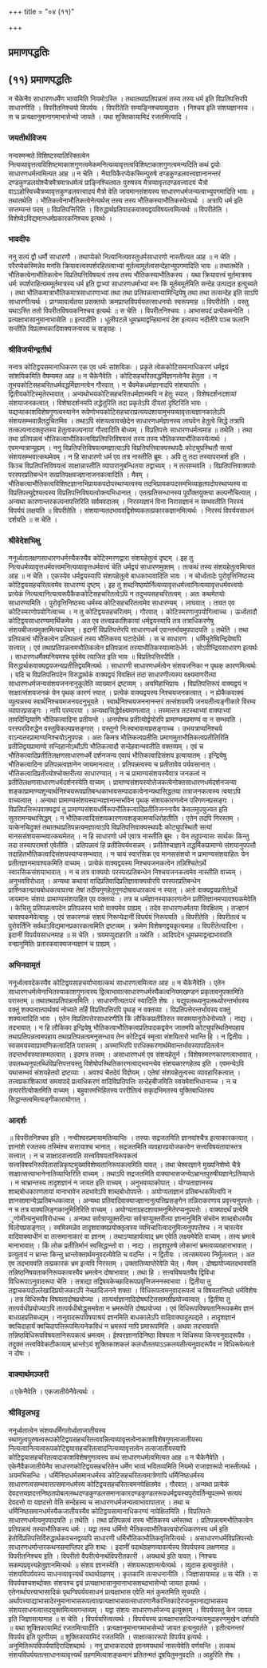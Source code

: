 +++
title = "०४ (११)"

+++


## प्रमाणपद्धतिः

## (११) **प्रमाणपद्धतिः**

न चैकेनैव साधारणधर्मेण भाव्यमिति नियमोऽस्ति । तथातथाप्रतिपन्नत्वं तस्य तस्य धर्म इति विप्रतिपत्तिरपि साधारणीति । विपरीतनिश्चयो विपर्ययः । विपरीतेति सम्यङ्निश्चयव्युदासः । निश्चय इति संशयज्ञानस्य । स च प्रत्यक्षानुमानागमाभासेभ्यो जायते । यथा शुक्तिकायामिदं रजतमित्यादि ।

### **जयतीर्थविजय**

नन्वस्मन्मते विशिष्टस्यातिरिक्तत्वेन नित्यव्यावृत्तत्वविशिष्टमाकाशगुणत्वमेकमनित्यव्यावृत्तत्वविशिष्टाकाशगुणत्वमन्यदिति कथं द्वयोः साधारणधर्मत्वमित्यत आह ॥ न चेति । नैयायिकैरप्येकस्मिन्पुरुषे दण्डकुण्डलवत्त्वज्ञानानन्तरं दण्डकुण्डलयोश्चैत्रमैत्रमात्रधर्मत्वं प्राङ्निश्चितवतः पुरुषस्य मैत्रव्यावृत्तदण्डवत्त्वादयं चैत्रो वाऽऽहोस्विच्चैत्रव्यावृत्तकुण्डलवत्त्वादयं मैत्रो वेति जायमानसंशयस्य साधारणधर्मजन्यत्वाभ्युपगमादिति भावः ॥ तथातथेति । भौतिकत्वेनाभौतिकत्वेनेत्यर्थस् तस्य तस्य भौतिकस्याभौतिकस्येत्यर्थः । अत्रापि धर्म इति सप्तम्यन्तं पदम् ॥ विप्रतिपत्तिरिति । विरुद्धार्थप्रतिपादकवाक्यद्वयविषयत्वमित्यर्थः ॥ विपरीतेति । विशेष्येऽविद्यमानधर्मप्रकारकनिश्चय इत्यर्थः ।

### **भावदीपः**

ननु सत्यं द्वौ धर्मौ साधारणौ । तथाप्येको नित्यानित्यवस्तुधर्मसाधारणो नास्तीत्यत आह ॥ न चेति । परैरप्येकस्मिन्नेव मनसि क्रियावत्त्वस्पर्शरहितत्वाभ्यां मूर्तत्वामूर्तत्वसन्देहाभ्युपगमादिति भावः ॥ तथातथेति । भौतिकत्वेनाभौतिकत्वेन विप्रतिपत्तिविषयत्वं तस्य तस्य भौतिकस्याभौतिकस्य । यथा क्रियावत्त्वं मूर्तमात्रस्य धर्मः स्पर्शराहित्यममूर्तमात्रस्य धर्म इति द्वाभ्यां साधारणधर्माभ्यां मनः किं मूर्तममूर्तमिति सन्देह उत्पद्यत इत्युच्यते । तथा भौतिकमात्राभौतिकमात्रसाधारणाभ्यां तथा तथा प्रतिपन्नत्वाभ्यामिन्द्रियेषु तथा तथा तत्सन्देह इति साऽपि साधारणीत्यर्थः । प्राग्व्यावर्त्यतया प्रसक्तयोः क्रमप्राप्तविपर्ययतत्साधनयोः स्वरूपमाह ॥ विपरीतेति । वस्तु यथाऽस्ति ततो विपरीतविषयकनिश्चय इत्यर्थः ॥ स चेति । विपरीतनिश्चयः । आभासपदं प्रत्येकमन्वेति । प्रत्यक्षाभासानुमानाभासेति ॥ इत्यादीति । धूलीपटले धूमभ्रमाद्वन्हिमानयं देश इत्यस्य नदीतीरे पञ्च फलानि सन्तीति विप्रलम्भकादिवाक्यजन्यस्य च सङ्ग्रहः ।

### **श्रीविजयीन्द्रतीर्थ**

नन्वत्र कोटिद्वयसमानाधिकरण एक एव धर्मः सांशयिकः । प्रकृते त्वेककोटिसमानाधिकरणं धर्मद्वयं सांशयिकमिति वैषम्यमत आह ॥ न चैकेनैवेति । कोटिसहचरितवद्धर्मिज्ञानत्वेनैव हेतुता । न तूभयकोटिसहचरितधर्मवद्धर्मिज्ञानत्वेन गौरवात् । न चैवमेकधर्मज्ञानादपि संशयापत्तिः । द्वितीयकोटिस्मृतेरभावात् । अन्यथोभयकोटिसहचरितधर्मज्ञानमपि न हेतुः स्यात् । विशेषदर्शनदशायां संशयाजनकत्वात् । विशेषादर्शनमपि तद्धेतुरिति तदा प्रकृतेऽपि दीयतां दृष्टिरिति भावः । यद्यप्याकाशविशेषगुणत्वस्यानेन रूपेणोभयकोटिसहचाराप्रत्ययदशायामुभयव्यावृत्तत्वज्ञानकालेऽपि संशयसम्भवान्नैतदुचितमिव । तथाऽपि संशयत्वावच्छेदेन साधारणधर्मज्ञानस्य लाघवेन हेतुत्वे सिद्धे तत्रापि तत्कल्पनादक्लृप्तस्य हेतुत्वकल्पनायां गौरवादिति बोध्यम् । विप्रतिपत्तेः साधारणधर्मत्वमाह ॥ तथेति । तथा तथा प्रतिपन्नत्वं भौतिकत्वाभौतिकत्वविप्रतिपत्तिविषयत्वं तस्य तस्य भौतिकस्याभौतिकस्येत्यर्थः । एवमन्यत्राप्यूह्यम् । ननु विप्रतिपत्तिविषयत्वमज्ञात्वाऽपि विप्रतिपत्तिवाक्यस्थपदैः कोट्युपस्थितौ सत्यां संशयसम्भवात्कथमेवम् । न हि साधारणो धर्म एव तत्र नास्तीति ब्रूमः । अपि तु तदा तस्यापरामर्श इति । किञ्च विप्रतिपत्तिविषयत्वं साक्षान्नास्तीति व्यापारानुबन्धितया तद्वाच्यम् । न तत्सम्भवति । विप्रतिपत्तिवाक्ययोः परस्परप्रतिबन्धेन सत्प्रतिपक्षवज्ज्ञानाजनकत्वादिति । मैवम् । भौतिकत्वाभौतिकत्वविशिष्टज्ञानाभिप्रायकपदोपस्थाप्यत्वस्य तदभिप्रायकपदसमभिव्याहृतपदोपस्थाप्यस्य वा विप्रतिपत्त्युद्देश्यत्वस्य विप्रतिपत्तिविषयत्वोक्त्यभिधानात् । एतत्प्रतिसन्धानस्य पूर्वोक्तयुक्त्या कल्पनौचित्यात् । अन्यथा कारणान्तरकल्पनापत्तिरिति सर्वमवदातम् । निरस्यज्ञानं विना निरासज्ञानं न सम्भवतीति निरस्यं विपर्ययं लक्षयति ॥ विपरीतेति । संशयान्यतदभाववद्विशेष्यकतत्प्रकारकज्ञानमित्यर्थः । निरस्यं विपर्ययसाधनं दर्शयति ॥ स चेति ।

### **श्रीवेदेशभिक्षु**

ननूर्ध्वतालक्षणसाधारणधर्मस्यैकस्यैव कोटिस्मरणद्वारा संशयहेतुत्वं दृष्टम् । इह तु नित्यधर्मव्यावृत्तधर्मवत्त्वमनित्यव्यावृत्तधर्मवत्त्वं चेति धर्मद्वयं साधारणमुक्तम् । तत्कथं तस्य संशयहेतुत्वमित्यत आह ॥ न चेति । एकस्येव धर्मद्वयस्यापि संशयहेतुत्वे बाधकाभावादिति भावः । न चोर्ध्वतादेः पुरोवृत्तिनिष्ठस्य कोटिद्वयसहचरितत्वमेव साधारण्यं दृष्टम् । इह तु शब्दनिष्ठयोर्नित्यव्यावृत्तधर्मत्त्वानित्यव्यावृत्तधर्मवत्त्वयोः प्रत्येकं नित्यत्वानित्यत्वरूपैकैककोटिसहचरितत्वेऽपि न तदुभयसहचरितत्वम् । अतः कथमेतयोः साधारण्यमिति । पुरोवृत्तिनिष्ठस्य धर्मस्य कोटिसहचरितत्वमेव साधारण्यम् । लाघवात् । तावत एव कोटिस्मरणोपयोगित्वाच्च । न तु कोटिद्वयसहचरित्वम् । गौरवात् । कोटिस्मरणानुपयोगित्वाच्च । ऊर्ध्वतादौ कोटिद्वयसाधारण्यमार्थिकमेव । अत एव तत्त्वप्रकाशिकायां धर्मद्वयस्यापि तत्र तत्राधिकरणेषु संशयबीजत्वमुक्तमित्यवधेयम् । इदानीं विप्रतिपत्तेरपि साधारणधर्म एवान्तर्भावमुपपादयति ॥ तथेति । तथा प्रतिपन्नत्वं भौतिकत्वेन प्रतिपन्नत्वं तस्य भौतिकस्य घटादेर्धर्मः । स च साधारणः । धर्मिभूतेष्विन्द्रियेष्वपि सत्त्वात् । एवं तथाप्रतिपन्नत्वमभौतिकत्वेन प्रतिपन्नत्वं तस्याभौतिकस्यात्मादेर्धर्मः । सोऽपीन्द्रियसाधारण इत्यर्थः । साधारणधर्मैक्यनियमश्च पूर्वमेव त्याजित इति भावः ॥ विप्रतिपत्तिरपीति । विरुद्धार्थकवाक्यद्वयजन्यप्रतीतिद्वयमित्यर्थः । साधारणी साधारणधर्मत्वेन संशयजनिका न पृथक् कारणमित्यर्थः । यदि च विप्रतिपत्तिपदेन विरुद्धार्थकं वाक्यद्वयं विवक्षितं तदा साधारणीत्यस्य वक्ष्यमाणरीत्या साधारणधर्मजन्यसंशयजननानुकूलेति व्याख्यानं द्रष्टव्यम् । अयमिहाभिप्रायः । विप्रतिपत्तिरूपं वाक्यद्वयं न साक्षात्संशयजनकं येन पृथक् कारणं स्यात् । प्रत्येकं वाक्यद्वयस्य निश्चयजनकत्वात् । न ह्येकैकवाक्यं व्युत्पन्नस्य स्वार्थनिश्चयमजनयदनुभूयते । स्वार्थनिश्चयजननानन्तरं तत्संशयमपि जनयतीत्यङ्गीकारे विरम्य व्यापारप्रसङ्गः । नापि परम्परया । अन्यथासिद्धेर्वक्ष्यमाणत्वात् । तस्मात्तत्र तटस्थाभ्यां वाक्याभ्यां तावदिन्द्रियाणि भौतिकत्वादिना प्रतीयन्ते । अनयोश्च प्रतीत्योर्द्वयोरपि प्रामाण्यमप्रमाण्यं वा न सम्भवति । परस्परविरुद्धेन वस्तुविकल्पप्रसङ्गात् । वस्तुनो निःस्वभावत्वप्रसङ्गाच्च । उभयत्राप्यनिश्चये वाऽन्यतरप्रामाण्यनिश्चयोऽनुपपन्नः । अतः किमत्र भौतिकत्वप्रतीतिः प्रमाणमुताभौतिकत्वप्रतीतिरिति प्रतीतिद्वयप्रामाण्ये सन्दिहानोऽर्थोऽपि भौतिकत्वादौ सन्देहवान्भवतीति वक्तव्यम् । एवं च भौतिकत्वादिप्रतीतिलक्षणसाधारणधर्मे दर्शनजन्य एवायं भौतिकत्वादिसंशय इत्यायातम् । इन्द्रियेषु भौतिकत्वादिना प्रतिपन्नत्वज्ञानेन जायमानत्वात् । प्रतिपन्नत्वस्य च प्रतीतावेव पर्यवसानात् । भौतिकत्वादिप्रतीत्योश्चोक्तरीत्या साधारण्यात् । न च प्रामाण्यसंशयस्यैवात्र जनकत्वं न प्रतीतिलक्षणसाधारणधर्मदर्शनस्येति वाच्यम् । प्रामाण्यसंशयस्योत्तेजकत्वेनोक्तसाधारणधर्मदर्शनजन्या शङ्काप्रामाण्यशून्यार्थनिश्चयरूपप्रतिबन्धकाभावसम्पादकत्वेनान्यथासिद्धतया तत्राजनकत्वस्य त्वयाऽपि वाच्यत्वात् । अन्यथा प्रामाण्यसंशयस्यान्यज्ञानान्तर्भावेन पृथक् संशयकारणत्वेन परिगणनप्रसङ्गः । विप्रतिपत्तिरूपवाक्यद्वयं तु प्रामाण्यसंशयधर्मिरूपभौतिकत्वादिप्रतीतिजननायैव केवलमुपयुज्यत इति सुतरामन्यथासिद्धम् । न भौतिकत्वादिसंशयकारणत्वशङ्कामप्यधिरोहतीति । एतेन तदपि निरस्तम् । यत्केनचिदुक्तं तथातथाप्रतिपन्नत्वमज्ञात्वाऽपि विप्रतिपत्तिवाक्यस्थपदैः कोट्युपस्थितौ सत्यां मानससंशयसम्भवात्कथमेतत् । न हि साधारणो धर्म एवात्र नास्तीति ब्रूमः । येन तदुपन्यासः सार्थकः किन्तु तदा तस्यापरामर्श एवेतीति । प्रतिपन्नत्वं हि प्रतीतिपर्यवसन्नम् । प्रतीतेश्चाज्ञाने तद्धर्मिकप्रामाण्ये संशयानुपपत्तौ तदाहितभौतिकत्वादिसंशयस्याप्यसम्भवात् । न चायं स्वारसिक एव मानससंशयो न प्रामाण्यसंशयाहितः येन प्रतीतज्ञानमावश्यकमिति वाच्यम् । प्रत्येकं वाक्यद्वयस्य निश्चयजनकत्वेन तन्निश्चितेऽर्थे स्वारसिकसंशयाभावात् । न च तत्र वाक्ययोः परस्परप्रतिबन्धेन निश्चयजनकत्वमेव नास्तीति वाच्यम् । अनुभवविरोधात् । अन्यथा कथायां वादिप्रतिवादिप्रतिज्ञावाक्ययोरपि परस्परप्रतिबन्धेन प्राश्निकान्प्रत्यबोधकत्वापत्त्या तेषां तदीयगुणहेतुगुणदोषावधारकत्वं न स्यात् । अतो वाक्यद्वयप्रतीतेऽर्थे जायमानः संशयः प्रामाण्यसंशयाहित एव वक्तव्यः । तत्र च धर्मज्ञानस्याकारणत्वेन प्रतीतिज्ञानमप्यावश्यकमेवेति । केचित्तु प्रतिपन्नत्वपदेन प्रतिपन्नस्य भावो वाक्यमेव ग्राह्यम् । तदेव साधारणधर्मतया विवक्षितम् । तज्ज्ञानं चावश्यकमेवेत्याहुः । एवं सकारणकं संशयं निरूप्येदानीं विपर्ययं निरूपयति ॥ विपरीतेति । विपरीतत्वं च पुरोवर्तिनि सर्वथाऽविद्यमानप्रकारकत्वमिति द्रष्टव्यम् । क्रमेण विशेषणद्वयकृत्यमाह ॥ विपरीतेत्यादिना । इदानीं विपर्ययसाधनमाह ॥ स चेति । त्रयमप्युदाहरति ॥ यथेति । आदिपदेन धूमभ्रमाद्वन्ह्यभाववति वन्ह्यनुमितिः प्रतारकवाक्यजन्यज्ञानं च ग्राह्यम् ।

### **अभिनवामृतं**

ननूर्ध्वत्ववदेकस्यैव कोटिद्वयसाहचर्याभावात्कथं साधारणत्वमित्यत आह ॥ न चैकेनैवेति । एतेन साधारणधर्मत्वेनाभितस्याकाशगुणत्वस्य द्वित्वाभावात्साधारणधर्मस्यैकत्वनियमखण्डनं प्रकृतावनुपक्तमिति परास्तम् ॥ तथातथाप्रतिपन्नत्वमिति । साधारणीत्यतःपरं स्यादिति शेषः । यद्युपलब्ध्यनुपलब्ध्योरन्तर्भावस्य वक्तुं शक्यत्वात्पार्थक्यं नोच्यते तर्हि विप्रतिपत्तिरपि पृथङ् न वक्तव्या । विप्रतिपत्तेरन्तर्भावस्य वक्तुं शक्यत्वादिति भावः । एतेन विप्रतिपत्तेरसाधारणीति किं लौकिकप्रतीतिरुत स्वसमयानुरोधेनोच्यते । नाद्यः । तदभावात् । न हि लौकिका इन्द्रियेषु भौतिकत्वाभौतिकत्वप्रतिपादकद्वयेन जातमपि कोट्युपस्थितिमपहाय तथाप्रतिपन्नत्वमपहाय तथाप्रतिपन्नत्वमनुसन्धाय तेन कोटिद्वयं स्मृत्वा संशयितारो भवन्ति हि । न द्वितीयः । स्वसमयस्याप्रामाणिकत्वादिति परास्तम् । अस्माभिरपि परधिक्करणार्थमेवान्तर्भावस्यापादितत्वेन तदन्तर्भावस्यासम्मतत्वात् । इदमत्र तत्त्वम् । असाधारणधर्म एव संशयहेतुर्न । विशेषस्मरणकारणत्वाभावात् । उपलब्ध्यनुपलब्धिविप्रत्तिपत्तयस्तु विशेषोपस्थितिकारणत्वाद्भवन्त्येव संशयकारणहेतव इति । एवमन्येऽपि यथासम्भवं संशयहेतवो द्रष्टव्याः । अवश्यं चैतदेवं विज्ञेयम् । एतेषां संशयहेतुत्वस्य व्यावहारिकत्वात् । तत्त्वप्रकाशिकायां समयपादे प्रत्यधिकरणं वादिविप्रतिपत्तिः सन्देहबीजमिति स्वयमेवाभिधानाच्च । न च तत्पररीत्योक्तमिति वाच्यम् । बहुवारमभिहितस्य पररीतित्वं सकृदभिमतस्य युक्तिबाधितस्य सिद्धान्तत्वमित्यङ्गीकारायोगात् ।

### **आदर्शः**

॥ विपरीतनिश्चय इति । नन्वीश्वरप्रमायामतिव्याप्तिः । तस्याः सद्रजतमिति ज्ञानवांश्चैत्र इत्याकारकत्वात् । ज्ञानांशे रजतस्य तस्मिंश्च सत्तायाश्च भानात् । सद्रजतमिति व्यवहारप्रयोजकत्वेन सत्त्वविषयतायास्तत्र सत्त्वात् । न च साक्षादसत्त्ववति सत्त्वविषयतानिरूपकत्वं सत्त्वविषयनिरूपितासन्निकृष्टमुख्यविशेष्यतानिरूपकत्वमिति यावत् । तथा चेश्वरज्ञाने मुख्यनिशेष्ये चैत्रे साक्षात्सत्त्वाभानेनातिव्याप्तिरिति वाच्यम् । तथाऽपि सद्रजतमिति वाक्याभासजन्येऽभ्रान्तपुरुषीयज्ञानेऽतिव्याप्तेः । न चाभ्रान्तस्य तादृशज्ञानं न जायत इति वाच्यम् । अनुभवव्याकोपात् । योग्यताज्ञानस्य शाब्दबोधकारणतायां मानाभावेन तदभावेऽपि शाब्दबोधोपपत्तेः । अयोग्यताज्ञानं प्रतिबन्धकमित्यपि न ज्ञानसामान्येऽप्रतिबन्धकत्वात् । अन्यथा प्रतिवादिवाक्याज्ज्ञानानुत्पत्तिप्रसङ्गेन तन्निराकरणाय प्रवृत्त्यनुपपत्तेः । न च तत्र वाक्यलिङ्गकानुमितिरिति वाच्यम् । अयोग्यताग्रहदशायामनुमितेरप्यनुपपत्तेः । वाक्यादर्थं प्रत्येमि ृणोमीत्यनुभवविरोधाच्च । अन्यथा सर्वत्राप्युक्तरीत्या सर्वत्राप्युक्तरीत्या ज्ञानानुमिति संभवेन शाब्दबोधस्यैव विलोपप्रसङ्गात् । स्वमिस्मन्नेव तादृशवाक्यप्रयोक्तृत्वस्य व्यभिचारित्वादनुमित्यनुपपत्तेश्च । न चास्त्येव वादिवाक्याधीनं वा तत्समानाकारं वा ज्ञानम् । तथाऽप्याहार्यत्वाद् भ्रम एवेति लक्ष्यमेवेति वाच्यम् । तस्य भ्रमत्वे मानाभावात् । किं लोक प्रतीतिर्मानं स्वसिद्धान्तो वा । नाद्यः । तादृशपुरुषे लोकानां भ्रमत्वव्यवहाराभावात् । प्रत्युतायं न भ्रान्तः किन्तु भ्रान्तोक्तार्थमनुवदत्येवेति च वदन्ति । न द्वितीयः । त्वत्समयस्य निर्मूलत्वात् । अत एव तदभाववति तत्प्रकारकं भ्रम इत्यपि निरस्तम् । उक्तातिव्याप्तेरेवेति चेत् । मैवम् । दोषप्रयोज्यतदभाववति तन्निष्ठनिषयताकनिरूपकत्वस्यैव भ्रमत्वेन दोषाभावात् । तथा हि । सत्त्वविषयतयैव द्विविधा विधिरूपाऽनुवादरूपा चेति । तत्राद्या तद्विषयकेच्छादिरूपप्रवृत्तिजननस्वभावा । द्वितीया तु तद्वाचकपदोल्लेखादिप्रयोजकाऽपि नेच्छादिजनने शक्ता । विधिरूपत्वमनुवादरूपत्वं च विषयतानिष्ठो धर्मविशेषः । तत्र विधिरूपैव विषयतादोषप्रयोज्या । तात्पर्याज्ञानादिदोषघटितसामग्रीप्रयोज्यत्वात् । द्वितीया तु तात्पर्यधीप्रयोज्याऽपि तात्पर्यधीबोद्धृसमवेता न भ्रमरूपेति दोषप्रयोज्या । एवं विधिरूपविषयतानिरूपकमेव ज्ञानं बाधग्रहप्रतिबध्द्यम् । नानुवादरूपविषयाश्रयं ज्ञानमिति बाधकालेऽपि वादिवाक्यादुत्पद्यते । तादृशज्ञानं क्वचिदाहार्यं क्वचिदापत्तिरूपमित्यनेकविधं न भ्रमरूपं नापि प्रमारूपमिति । अथवा तदभाववति तन्निष्ठविधिरूपविषयतानिरूपकत्वं भ्रमत्वम् । ईश्वरज्ञानादिनिष्ठा विषयता न विधिरूपा किन्त्वनुवादरूपैव । तदुक्तं तत्त्वविवेकटीकायाम् भ्रान्तोऽयं शुक्तिकाशकलं कलधौततयाऽऽकलयतीत्यनुवादरूपैव न विधिरूपेत्यतो न दोषः ।

### **वाक्यार्थमञ्जरी**

॥ एकेनैवेति । एकजातीयेनैवेत्यर्थः ।

### **श्रीविट्टलभट्ट**

ननूर्ध्वतात्वेन संशयधर्मिगतोर्ध्वताजातीयस्य स्थाणुत्वपुरुषत्वरूपकोटिद्वयसहचरितत्ववन्नित्यव्यावृत्तत्वेनाकाशविशेषगुणत्वजातीयस्य नित्यत्वानित्यत्वरूपकोटिद्वयासहचरितत्वादनित्यव्यावृत्तत्वेन तत्सजातीयस्यापि कोटिद्वयासहचरितत्वादाकाशविशेषगुणत्वस्य कथं साधारणधर्मत्वमित्यत आह ॥ न चैकेनैवेति । एकेनैवैकजातीयेनैव साधारणकोटिद्वयसहचरितेन धर्मेण भाव्यं भवितव्यमिति नियमो राजाज्ञारूपो नास्तीत्यर्थः । अयमभिसन्धिः । धर्मिनिष्ठधर्मसमानधर्मस्य कोटिसहचरितत्वमात्रेणापि धर्मिनिष्ठधर्मस्य साधारणत्वसम्भवात्तत्समानधर्मस्य कोटिद्वयसहचरितत्वमनपेक्षितमेव । गौरवात् । अन्यथा प्रत्येकं देवदत्तयज्ञदत्तनिष्ठतपोबललब्धदण्डकुण्डलसमानाकारदण्डकुण्डलरूपधर्मद्वयस्यपुरोवर्तिन्युपलम्भे सत्ययं देवदत्तो वा यज्ञदत्तो वेति सन्देहस्य च साधारणधर्मजन्यत्वाभावापातात् । तथा च धर्मिनिष्ठसमानधर्मस्यैकजातीयस्यैव कोटिद्वयसामानाधिकरण्यं नापेक्षितमिति । विप्रतिपत्तेः साधारणधर्मत्वमुपपादयति ॥ तथेति । तथा प्रतिपन्नत्वं तस्य भौतिकस्य धर्मस्तथा । प्रतिपन्नत्वमभौतिकत्वेन प्रतिपन्नत्वं तस्याभौतिकस्य धर्मः । यद्वा तस्य धर्मिणो भैतिकत्वाभौतिकत्वयोरधिकरणस्य धर्म इति हेतोर्विप्रतिपत्तिर्विरुद्धार्थकवचनद्वय्यपि साधारणी धर्मिभौतिकाभौतिकवृत्तिरित्यर्थः । असाधारणधर्मविप्रतिपत्त्योः साधारणधर्मान्तरकथनसमाप्तिपर इति शब्दः । इदानीं पदार्थग्रहणव्यावर्त्यस्य विपर्ययस्य लक्षणमाह ॥ विपरीतनिश्चय इति । विपरीतो वैपरीत्येनार्थविपरीतकारी । अयथार्थ इति यावत् । निश्चयः सकम्पप्रवृत्त्यहेतुज्ञानमित्यर्थः ॥ संशय ज्ञानस्येति । संशयरूपज्ञानत्येत्यर्थः । व्युदास इत्यनुवर्तते । संशयविपर्ययस्य साधनव्यावृत्त्यर्थं यथार्थग्रहणम् । कृतकानि तत्सधनानीति । जिज्ञासायामाह ॥ स चेति । स विपर्ययश्चशब्दोक्तः संशयश्च द्वयं प्रत्यक्षाभासानुमानाभासशब्दाभासेभ्यो जायत इत्यर्थः । एतेनार्थापत्त्याभासादिकं पृथग्विपर्ययसाधनं प्रत्यक्षाभास एवेति मतं कुमतमिति सूचयति । अर्थापत्त्याद्याभासादेरनुमानाभासरूपत्वात्प्रत्यक्षाभासवत्साधारणानैकान्तिकादेरप्यनुमानाद्याभासस्य संशयसाधनत्वात्तदयुक्तमित्यवगन्तव्यम् । यद्वा संशयः साधारणधर्मजन्य इत्युक्तम् । विपर्ययस्तु केन जायत इति जिज्ञासायामाह ॥ स चेति । विपर्ययस्त्वित्यर्थः । विपर्ययस्य प्रत्यक्षाभासादिजन्यत्वमुदाहरणमुखेन दर्शयति ॥ यथा शुक्तिकायामिदं रजतमित्यादीति । प्रत्यक्षानुमानागमाभासेभ्यो जायत इत्यनुवर्तते । इतीत्यनन्तरं विपर्यय इति पूरणीयम् ॥ शुक्तिकायामिदं रजतमिति । साक्षात्काररूपो विपर्यय इत्यर्थः । अनुमितिरूपविपर्ययादिरादिशब्दार्थः । ननु प्राभाकरादयो ज्ञानमयथार्थं नास्त्येवेति वर्णयन्ति । तत्कथं संशयविपर्ययतत्साधानव्यावृत्त्यर्थं ग्रहणमित्याशङ्कमानं प्रतितन्मतं दूषयितुमनुवदति ॥ आहुरिति शेषः ।

